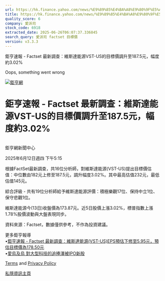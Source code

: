 ```yaml
---
url: https://hk.finance.yahoo.com/news/%E9%89%85%E4%BA%A8%E9%80%9F%E5%A0%B1-factset-%E6%9C%80%E6%96%B0%E8%AA%BF%E6%9F%A5-%E7%B6%AD%E6%96%AF%E9%81%94%E8%83%BD%E6%BA%90vst-us%E7%9A%84%E7%9B%AE%E6%A8%99%E5%83%B9%E8%AA%BF%E5%8D%87%E8%87%B3187-221520298.html
title: https://hk.finance.yahoo.com/news/%E9%89%85%E4%BA%A8%E9%80%9F%E5%A0%B1-factset-%E6%9C%80%E6%96%B0%E8
quality_score: 6
company: 愛派司
stock_code: 6918
extracted_date: 2025-06-26T06:07:37.336845
search_query: 愛派司 factset 目標價
version: v3.3.3
---
```


鉅亨速報 - Factset 最新調查：維斯達能源VST-US的目標價調升至187.5元，幅度約3.02% 


Oops, something went wrong

 

[![鉅亨網](https://s.yimg.com/ny/api/res/1.2/UM5hrThmhlnSiBO4o4qlLg--/YXBwaWQ9aGlnaGxhbmRlcjt3PTE0NjtoPTQ4O2NmPXdlYnA-/https://s.yimg.com/os/creatr-uploaded-images/2020-01/147c7630-36ab-11ea-ae7c-5ee7a0016555)](http://www.cnyes.com/ "鉅亨網")

# 鉅亨速報 - Factset 最新調查：維斯達能源VST-US的目標價調升至187.5元，幅度約3.02%

![](data:image/gif;base64,R0lGODlhAQABAIAAAAAAAP///ywAAAAAAQABAAACAUwAOw==)

鉅亨網新聞中心

2025年6月12日週四 下午5:15

根據FactSet最新調查，共16位分析師，對維斯達能源(VST-US)提出目標價估值：中位數由182元上修至187.5元，調升幅度3.02%。其中最高估值232元，最低估值145元。

綜合評級 - 共有19位分析師給予維斯達能源評價：積極樂觀17位、保持中立1位、保守悲觀1位。

維斯達能源今(13日)收盤價為173.87元。近5日股價上漲3.02%，標普指數上漲1.78%股價波動與大盤表現同步。

資料來源：Factset，數據僅供參考，不作為投資建議。

更多鉅亨報導  
•[鉅亨速報 - Factset 最新調查：維斯達能源(VST-US)EPS預估下修至5.95元，預估目標價為178.50元](https://news.cnyes.com/news/id/6019028?utm_source=yahoo&utm_medium=RSS&utm_campaign=relate)  
•[愛烏及烏 對大型科技的追捧澤被IPO新股](https://news.cnyes.com/news/id/6018740?utm_source=yahoo&utm_medium=RSS&utm_campaign=relate)

[Terms](https://guce.yahoo.com/terms?locale=zh-Hant-HK)  and [Privacy Policy](https://guce.yahoo.com/privacy-policy?locale=zh-Hant-HK)

[私隱資訊主頁](https://guce.yahoo.com/privacy-dashboard?locale=zh-Hant-HK)